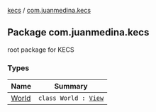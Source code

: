 [kecs](../index.md) / [com.juanmedina.kecs](./index.md)

## Package com.juanmedina.kecs

root package for KECS

### Types

| Name | Summary |
|---|---|
| [World](-world/index.md) | `class World : `[`View`](../com.juanmedina.kecs.entity/-view/index.md) |
